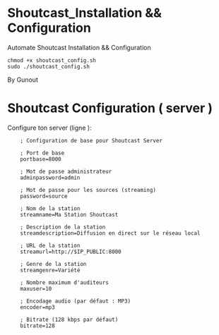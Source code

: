# Shoutcast_Installation && Configuration 
Automate Shoutcast Installation &amp;&amp; Configuration 


    chmod +x shoutcast_config.sh
    sudo ./shoutcast_config.sh

By Gunout

# Shoutcast Configuration ( server )

Configure ton server (ligne  ):


        ; Configuration de base pour Shoutcast Server

        ; Port de base
        portbase=8000

        ; Mot de passe administrateur
        adminpassword=admin

        ; Mot de passe pour les sources (streaming)
        password=source

        ; Nom de la station
        streamname=Ma Station Shoutcast

        ; Description de la station
        streamdescription=Diffusion en direct sur le réseau local

        ; URL de la station
        streamurl=http://$IP_PUBLIC:8000

        ; Genre de la station
        streamgenre=Variété

        ; Nombre maximum d'auditeurs
        maxuser=10

        ; Encodage audio (par défaut : MP3)
        encoder=mp3

        ; Bitrate (128 kbps par défaut)
        bitrate=128
